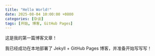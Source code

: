 ```yaml
---
title: "Hello World!"
date: 2025-08-04 10:00:00 +0800
categories: [杂谈]
tags: [开始, 博客, GitHub Pages]
---
```


这是我的第一篇博客文章！

我已经成功在本地部署了 Jekyll + GitHub Pages 博客，并准备开始写写写！